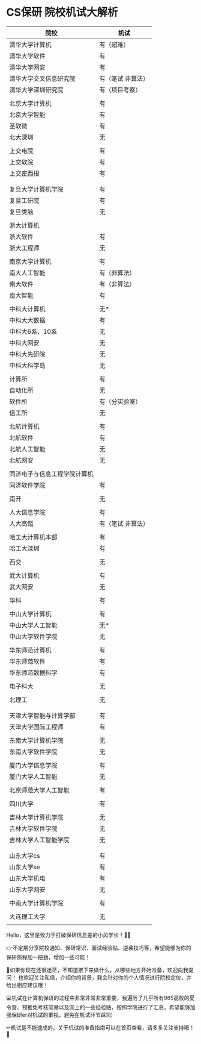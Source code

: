 

# CS保研 院校机试大解析




| 院校             | 机试        |
| -------------- | --------- |
| 清华大学计算机        | 有（超难）     |
| 清华大学软件         | 有         |
| 清华大学网安         | 有         |
| 清华大学交叉信息研究院    | 有（笔试 非算法） |
| 清华大学深圳研究院      | 有（项目考察）   |
|                |           |
| 北京大学计算机        | 有         |
| 北京大学智能         | 有         |
| 圣软微            | 有         |
| 北大深圳           | 无         |
|                |           |
| 上交电院           | 有         |
| 上交软院           | 有         |
| 上交密西根          | 有         |
|                |           |
|                |           |
| 复旦大学计算机学院      | 有         |
| 复旦工研院          | 有         |
| 复旦类脑           | 无         |
|                |           |
| 浙大计算机          |           |
| 浙大软件           | 有         |
| 浙大工程师          | 无         |
|                |           |
| 南京大学计算机        | 有         |
| 南大人工智能         | 有（非算法）    |
| 南大软件           | 有（非算法）    |
| 南大智能           | 有         |
|                |           |
| 中科大计算机         | 无*        |
| 中科大大数据         | 有         |
| 中科大6系、10系      | 无         |
| 中科大网安          | 无         |
| 中科大先研院         | 无         |
| 中科大科学岛         | 无         |
|                |           |
| 计算所            | 有         |
| 自动化所           | 无         |
| 软件所            | 有（分实验室）   |
| 信工所            | 无         |
|                |           |
| 北航计算机          | 有         |
| 北航软件           | 有         |
| 北航人工智能         | 无         |
| 北航网安           | 无         |
|                |           |
| 同济电子与信息工程学院计算机 |           |
| 同济软件学院         | 有         |
|                |           |
| 南开             | 无         |
|                |           |
| 人大信息学院         | 有         |
| 人大高瓴           | 有（笔试 非算法） |
|                |           |
| 哈工大计算机本部       | 有         |
| 哈工大深圳          | 有         |
|                |           |
| 西交             | 无         |
|                |           |
| 武大计算机          | 有         |
| 武大网安           | 无         |
|                |           |
| 华科             | 有         |
|                |           |
| 中山大学计算机        | 有         |
| 中山大学人工智能       | 无*        |
| 中山大学软件学院       | 无         |
|                |           |
| 华东师范计算机        | 有         |
| 华东师范软件         | 有         |
| 华东师范数据科学       | 有         |
|                |           |
| 电子科大           | 无         |
|                |           |
| 北理工            | 无         |
|                |           |
|                |           |
| 天津大学智能与计算学部    | 有         |
| 天津大学国际工程师      | 有         |
|                |           |
| 东南大学计算机学院      | 无         |
| 东南大学软件学院       | 无         |
|                |           |
| 厦门大学信息学院       | 有         |
| 厦门大学人工智能       | 无         |
|                |           |
| 北京师范大学人工智能     | 有         |
|                |           |
| 四川大学           | 有         |
|                |           |
| 吉林大学计算机学院      | 无         |
| 吉林大学软件学院       | 无         |
| 吉林大学人工智能学院     | 无         |
|                |           |
|                |           |
| 山东大学cs         | 有         |
| 山东大学se         | 有         |
| 山东大学机电         | 有         |
| 山东大学网安         | 无         |
|                |           |
| 中南大学计算机学院      | 有         |
|                |           |
| 大连理工大学         | 无         |
|                |           |

Hello，这里是致力于打破保研信息差的小风学长！📌🆕

👉不定期分享院校通知、保研常识、面试经验贴、逆袭技巧等，希望能够为你的保研旅程加一把劲，增加一些可能！

🎈如果你现在还很迷茫，不知道接下来做什么，从哪些地方开始准备，欢迎向我提问！
也欢迎关注私信，介绍你的背景，我会针对你的个人情况进行院校定位，并给出相应建议哦！

💻机试在计算机保研的过程中非常非常非常重要，我遍历了几乎所有985高校的夏令营、预推免考核简章以及网上的一些经验贴，按照学院进行了汇总，希望能够加强保研er对机试的重视，避免在机试环节踩坑!

✏机试是不能速成的，关于机试的准备指南可以在首页查看，请多多关注支持哦！💞